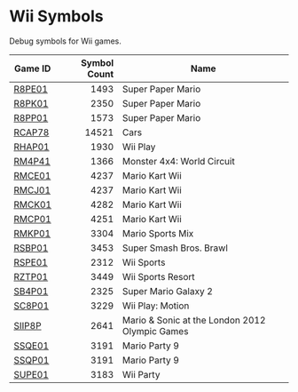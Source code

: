 # Wii Symbols

Debug symbols for Wii games.

|           Game ID            |Symbol Count|                     Name                      |
|------------------------------|-----------:|-----------------------------------------------|
|[R8PE01](./symbols/R8PE01.txt)|        1493|Super Paper Mario                              |
|[R8PK01](./symbols/R8PK01.txt)|        2350|Super Paper Mario                              |
|[R8PP01](./symbols/R8PP01.txt)|        1573|Super Paper Mario                              |
|[RCAP78](./symbols/RCAP78.txt)|       14521|Cars                                           |
|[RHAP01](./symbols/RHAP01.txt)|        1930|Wii Play                                       |
|[RM4P41](./symbols/RM4P41.txt)|        1366|Monster 4x4: World Circuit                     |
|[RMCE01](./symbols/RMCE01.txt)|        4237|Mario Kart Wii                                 |
|[RMCJ01](./symbols/RMCJ01.txt)|        4237|Mario Kart Wii                                 |
|[RMCK01](./symbols/RMCK01.txt)|        4282|Mario Kart Wii                                 |
|[RMCP01](./symbols/RMCP01.txt)|        4251|Mario Kart Wii                                 |
|[RMKP01](./symbols/RMKP01.txt)|        3304|Mario Sports Mix                               |
|[RSBP01](./symbols/RSBP01.txt)|        3453|Super Smash Bros. Brawl                        |
|[RSPE01](./symbols/RSPE01.txt)|        2312|Wii Sports                                     |
|[RZTP01](./symbols/RZTP01.txt)|        3449|Wii Sports Resort                              |
|[SB4P01](./symbols/SB4P01.txt)|        2325|Super Mario Galaxy 2                           |
|[SC8P01](./symbols/SC8P01.txt)|        3229|Wii Play: Motion                               |
|[SIIP8P](./symbols/SIIP8P.txt)|        2641|Mario & Sonic at the London 2012 Olympic Games |
|[SSQE01](./symbols/SSQE01.txt)|        3191|Mario Party 9                                  |
|[SSQP01](./symbols/SSQP01.txt)|        3191|Mario Party 9                                  |
|[SUPE01](./symbols/SUPE01.txt)|        3183|Wii Party                                      |
